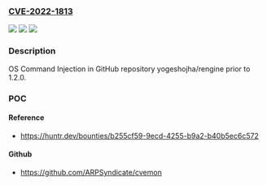 ### [CVE-2022-1813](https://cve.mitre.org/cgi-bin/cvename.cgi?name=CVE-2022-1813)
![](https://img.shields.io/static/v1?label=Product&message=yogeshojha%2Frengine&color=blue)
![](https://img.shields.io/static/v1?label=Version&message=n%2Fa&color=blue)
![](https://img.shields.io/static/v1?label=Vulnerability&message=CWE-78%20Improper%20Neutralization%20of%20Special%20Elements%20used%20in%20an%20OS%20Command&color=brighgreen)

### Description

OS Command Injection in GitHub repository yogeshojha/rengine prior to 1.2.0.

### POC

#### Reference
- https://huntr.dev/bounties/b255cf59-9ecd-4255-b9a2-b40b5ec6c572

#### Github
- https://github.com/ARPSyndicate/cvemon

